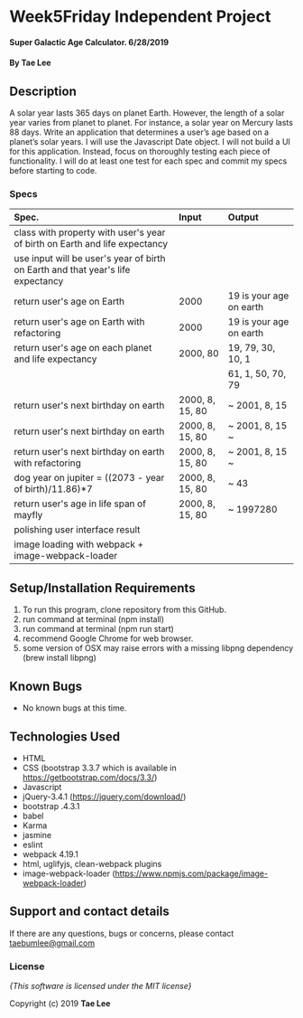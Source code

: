 # Week5Friday Independent Project

#### Super Galactic Age Calculator. 6/28/2019

#### By **Tae Lee**

## Description
A solar year lasts 365 days on planet Earth. However, the length of a solar year varies from planet to planet. For instance, a solar year on Mercury lasts 88 days. Write an application that determines a user’s age based on a planet’s solar years. I will use the Javascript Date object. I will not build a UI for this application. Instead, focus on thoroughly testing each piece of functionality. I will do at least one test for each spec and commit my specs before starting to code.

### Specs
| Spec.                                                   | Input                       | Output                             |
| :------------------------------------------------------ | :-------------------------- | :--------------------------------- |
| class with property with user's year of birth on Earth and life expectancy |          |                                    |
| use input will be user's year of birth on Earth and that year's life expectancy |     |                                    |
| return user's age on Earth                              | 2000                        | 19 is your age on earth            |
| return user's age on Earth with refactoring             | 2000                        | 19 is your age on earth            |
| return user's age on each planet and life expectancy    | 2000, 80                    | 19, 79, 30, 10, 1                  |
|                                                         |                             | 61, 1,  50, 70, 79                 |
| return user's next birthday on earth                    | 2000, 8, 15, 80             | ~ 2001, 8, 15                      |
| return user's next birthday on earth                    | 2000, 8, 15, 80             | ~ 2001, 8, 15 ~                    |
| return user's next birthday on earth  with refactoring  | 2000, 8, 15, 80             | ~ 2001, 8, 15 ~                    |
| dog year on jupiter = ((2073 - year of birth)/11.86)*7  | 2000, 8, 15, 80             | ~ 43                               |
| return user's age in life span of mayfly                | 2000, 8, 15, 80             | ~ 1997280                          |
| polishing user interface result                         |                             |                                    |
| image loading with webpack + image-webpack-loader       |                             |                                    |


## Setup/Installation Requirements

1. To run this program, clone repository from this GitHub.
2. run command at terminal (npm install)
3. run command at terminal (npm run start)
4. recommend Google Chrome for web browser.
5. some version of OSX may raise errors with a missing libpng dependency (brew install libpng)

## Known Bugs
* No known bugs at this time.

## Technologies Used
  * HTML
  * CSS (bootstrap 3.3.7 which is available in https://getbootstrap.com/docs/3.3/)
  * Javascript
  * jQuery-3.4.1 (https://jquery.com/download/)
  * bootstrap .4.3.1
  * babel
  * Karma
  * jasmine
  * eslint
  * webpack 4.19.1
  * html, uglifyjs, clean-webpack plugins
  * image-webpack-loader (https://www.npmjs.com/package/image-webpack-loader)

## Support and contact details

If there are any questions, bugs or concerns, please contact taebumlee@gmail.com

### License

*{This software is licensed under the MIT license}*

Copyright (c) 2019 **Tae Lee**
